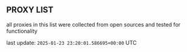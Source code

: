 ## PROXY LIST

all proxies in this list were collected from open sources and tested for functionality

last update: `2025-01-23 23:20:01.586695+00:00` UTC
